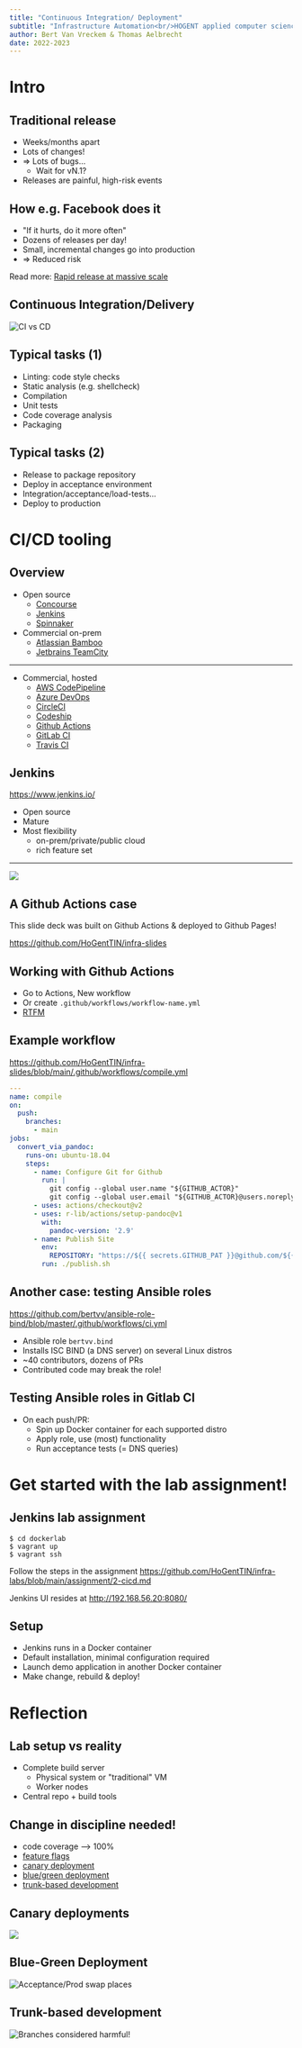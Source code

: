 ```yaml
---
title: "Continuous Integration/ Deployment"
subtitle: "Infrastructure Automation<br/>HOGENT applied computer science"
author: Bert Van Vreckem & Thomas Aelbrecht
date: 2022-2023
---
```


# Intro

## Traditional release

- Weeks/months apart
- Lots of changes!
- ⇒ Lots of bugs...
    - Wait for vN.1?
- Releases are painful, high-risk events

## How e.g. Facebook does it

- "If it hurts, do it more often"
- Dozens of releases per day!
- Small, incremental changes go into production
- ⇒ Reduced risk

Read more: [Rapid release at massive scale](https://engineering.fb.com/2017/08/31/web/rapid-release-at-massive-scale/)

## Continuous Integration/Delivery

![CI vs CD](https://www.redhat.com/cms/managed-files/styles/wysiwyg_full_width/s3/ci-cd-flow-desktop_0.png?itok=QgBYmjA2)

## Typical tasks (1)

- Linting: code style checks
- Static analysis (e.g. shellcheck)
- Compilation
- Unit tests
- Code coverage analysis
- Packaging

## Typical tasks (2)

- Release to package repository
- Deploy in acceptance environment
- Integration/acceptance/load-tests...
- Deploy to production

# CI/CD tooling

## Overview

- Open source
    - [Concourse](https://concourse-ci.org/)
    - [Jenkins](https://www.jenkins.io/)
    - [Spinnaker](https://spinnaker.io/)
- Commercial on-prem
    - [Atlassian Bamboo](https://www.atlassian.com/software/bamboo)
    - [Jetbrains TeamCity](https://www.jetbrains.com/teamcity/)

---

- Commercial, hosted
    - [AWS CodePipeline](https://aws.amazon.com/getting-started/hands-on/set-up-ci-cd-pipeline/)
    - [Azure DevOps](https://azure.microsoft.com/en-us/services/devops/)
    - [CircleCI](https://circleci.com/)
    - [Codeship](https://www.cloudbees.com/products/codeship)
    - [Github Actions](https://github.com/features/actions)
    - [GitLab CI](https://docs.gitlab.com/ee/ci/)
    - [Travis CI](https://travis-ci.org/)

## Jenkins

<https://www.jenkins.io/>

- Open source
- Mature
- Most flexibility
    - on-prem/private/public cloud
    - rich feature set

---

![](https://upload.wikimedia.org/wikipedia/commons/8/8d/Ansible-playbook-output-jenkins.png)

## A Github Actions case

This slide deck was built on Github Actions & deployed to Github Pages!

<https://github.com/HoGentTIN/infra-slides>

## Working with Github Actions

- Go to Actions, New workflow
- Or create `.github/workflows/workflow-name.yml`
- [RTFM](https://docs.github.com/en/actions)

## Example workflow

<https://github.com/HoGentTIN/infra-slides/blob/main/.github/workflows/compile.yml>

```yaml
---
name: compile
on:
  push:
    branches:
      - main
jobs:
  convert_via_pandoc:
    runs-on: ubuntu-18.04
    steps:
      - name: Configure Git for Github
        run: |
          git config --global user.name "${GITHUB_ACTOR}"
          git config --global user.email "${GITHUB_ACTOR}@users.noreply.github.com"
      - uses: actions/checkout@v2
      - uses: r-lib/actions/setup-pandoc@v1
        with:
          pandoc-version: '2.9'
      - name: Publish Site
        env:
          REPOSITORY: "https://${{ secrets.GITHUB_PAT }}@github.com/${{ github.repository }}.git"
        run: ./publish.sh
```

## Another case: testing Ansible roles

<https://github.com/bertvv/ansible-role-bind/blob/master/.github/workflows/ci.yml>

- Ansible role `bertvv.bind`
- Installs ISC BIND (a DNS server) on several Linux distros
- ~40 contributors, dozens of PRs
- Contributed code may break the role!

## Testing Ansible roles in Gitlab CI

- On each push/PR:
    - Spin up Docker container for each supported distro
    - Apply role, use (most) functionality
    - Run acceptance tests (= DNS queries)

# Get started with the lab assignment!

## Jenkins lab assignment

```console
$ cd dockerlab
$ vagrant up
$ vagrant ssh
```

Follow the steps in the assignment <https://github.com/HoGentTIN/infra-labs/blob/main/assignment/2-cicd.md>

Jenkins UI resides at <http://192.168.56.20:8080/>

## Setup

- Jenkins runs in a Docker container
- Default installation, minimal configuration required
- Launch demo application in another Docker container
- Make change, rebuild & deploy!

# Reflection

## Lab setup vs reality

- Complete build server
    - Physical system or "traditional" VM
    - Worker nodes
- Central repo + build tools

## Change in discipline needed!

- code coverage ⟶ 100%
- [feature flags](https://martinfowler.com/articles/feature-toggles.html)
- [canary deployment](https://martinfowler.com/bliki/CanaryRelease.html)
- [blue/green deployment](https://martinfowler.com/bliki/BlueGreenDeployment.html)
- [trunk-based development](https://martinfowler.com/articles/branching-patterns.html)

## Canary deployments

![](https://martinfowler.com/bliki/images/canaryRelease/canary-release-2.png)

## Blue-Green Deployment

![Acceptance/Prod swap places](https://martinfowler.com/bliki/images/blueGreenDeployment/blue_green_deployments.png)

## Trunk-based development

![Branches considered harmful!](https://martinfowler.com/articles/branching-patterns/leroy-branch.jpg)